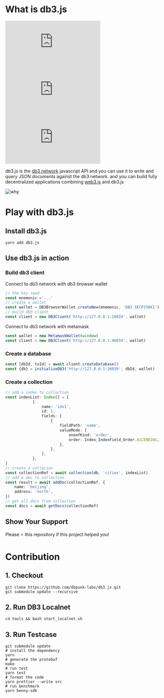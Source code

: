 # What is db3.js
![GitHub release (latest by date)](https://img.shields.io/github/v/release/dbpunk-labs/db3.js?color=green&display_name=tag&label=db3.js&logo=db3&logoColor=https%3A%2F%2Favatars.githubusercontent.com%2Fu%2F102341693%3Fs%3D96%26v%3D4&style=flat-square)
![npm](https://img.shields.io/npm/dw/db3.js?style=flat-square)
[![Coveralls branch](https://img.shields.io/coverallsCoverage/github/dbpunk-labs/db3.js?style=flat-square)](https://coveralls.io/github/dbpunk-labs/db3.js)

db3.js is the [db3 network](https://github.com/dbpunk-labs/db3) javascript API and you can use it to write and query JSON documents against the db3 network.
and you can build fully decentralized applications combining [web3.js](https://github.com/web3/web3.js) and db3.js

![why](./images/whydb3js.png)

# Play with db3.js

## Install db3.js

```
yarn add db3.js
```

## Use db3.js in action

### Build db3 client

Connect to db3 network with db3 browser wallet
```typescript
// the key seed
const mnemonic ='...'
// create a wallet
const wallet = DB3BrowserWallet.createNew(mnemonic, 'DB3_SECP256K1')
// build db3 client
const client = new DB3Client('http://127.0.0.1:26659', wallet)
```
Connect to db3 network with metamask

```typescript
const wallet = new MetamaskWallet(window)
const client = new DB3Client('http://127.0.0.1:46659', wallet)
```

### Create a database

```typescript
const [dbId, txId] = await client.createDatabase()
const {db} = initializeDB3('http://127.0.0.1:26659', dbId, wallet)
```

### Create a collection

```typescript
// add a index to collection
const indexList: Index[] = [
            {
                name: 'idx1',
                id: 1,
                fields: [
                    {
                        fieldPath: 'name',
                        valueMode: {
                            oneofKind: 'order',
                            order: Index_IndexField_Order.ASCENDING,
                        },
                    },
                ],
            },
]
// create a collecion
const collectionRef = await collection(db, 'cities', indexList)
// add a doc to collection
const result = await addDoc(collectionRef, {
    name: 'beijing',
    address: 'north',
})
// get all docs from collection
const docs = await getDocs(collectionRef)
```

## Show Your Support
Please ⭐️ this repository if this project helped you!


# Contribution

## 1. Checkout

```shell
git clone https://github.com/dbpunk-labs/db3.js.git
git submodule update --recursive
```

## 2. Run DB3 Localnet

```shell
cd tools && bash start_localnet.sh
```

## 3. Run Testcase

```shell
git submodule update
# install the dependency
yarn
# generate the protobuf
make
# run test
yarn test
# format the code
yarn prettier --write src
# run benchmark
yarn benny-sdk
```
